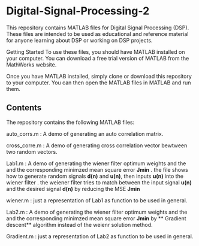 # Digital-Signal-Processing-2
This repository contains MATLAB files for Digital Signal Processing (DSP). These files are intended to be used as educational and reference material for anyone learning about DSP or working on DSP projects.

Getting Started
To use these files, you should have MATLAB installed on your computer. You can download a free trial version of MATLAB from the MathWorks website.

Once you have MATLAB installed, simply clone or download this repository to your computer. You can then open the MATLAB files in MATLAB and run them.

## Contents
The repository contains the following MATLAB files:

auto_corrs.m : A demo of generating an auto correlation matrix.

cross_corre.m : A demo of generating cross correlation vector bewtween two random vectors.

Lab1.m : A demo of generating the wiener filter optimum weights and the and the corresponding minimzed mean square error **Jmin** . the file shows how to generate random signals **d(n)** and **u(n)**, then inputs **u(n)** into the wiener filter  . the weiener filter tries to match between the input signal **u(n)** and the desired signal **d(n)** by reducing the MSE **Jmin** 

wiener.m : just a representation of Lab1 as function to be used in general.

Lab2.m : A demo of generating the wiener filter optimum weights and the and the corresponding minimzed mean square error **Jmin** by ** Gradient descent** algorithm instead of the weienr solution method.

Gradient.m : just a representation of Lab2 as function to be used in general.
